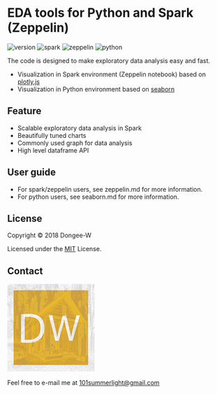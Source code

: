 # EDA tools for Python and Spark (Zeppelin)
![version](https://img.shields.io/badge/version-1.0-yellow.svg)
![spark](https://img.shields.io/badge/spark-2.3-orange.svg)
![zeppelin](https://img.shields.io/badge/zeppelin-0.8-blue.svg)
![python](https://img.shields.io/badge/python-3.6-yellow.svg)




The code is designed to make exploratory data analysis easy and fast.

* Visualization in Spark environment (Zeppelin notebook) based on [plotly.js](https://plot.ly/javascript/)
* Visualization in Python environment based on [seaborn](https://seaborn.pydata.org/)

## Feature
* Scalable exploratory data analysis in Spark
* Beautifully tuned charts
* Commonly used graph for data analysis
* High level dataframe API

## User guide
* For spark/zeppelin users, see zeppelin.md for more information.
* For python users, see seaborn.md for more information.


## License

Copyright © 2018 Dongee-W 

Licensed under the [MIT](LICENSE.txt) License.

## Contact

![Dongee-W](elegant_ss.png)

Feel free to e-mail me at 101summerlight@gmail.com




